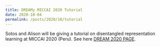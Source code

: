 ```yaml
---
title: DREAMy MICCAI 2020 Tutorial
date: 2020-10-04
permalink: /posts/2020/10/tutorial
---
```

Sotos and Alison will be giving a tutorial on disentangled representation
learning at MICCAI 2020 (Peru). See here [DREAM 2020
PAGE](/tutorials/dream2020).